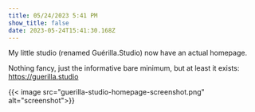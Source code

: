 ```yaml
---
title: 05/24/2023 5:41 PM
show_title: false
date: 2023-05-24T15:41:30.168Z
---
```

My little studio (renamed Guérilla.Studio) now have an actual homepage. 

Nothing fancy, just the informative bare minimum, but at least it exists: <https://guerilla.studio>

{{< image src="guerilla-studio-homepage-screenshot.png" alt="screenshot">}}